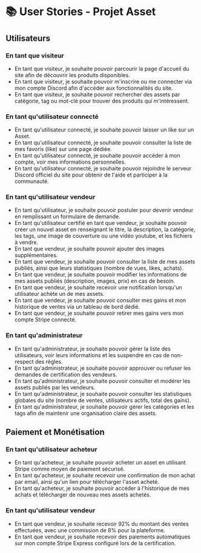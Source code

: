 # 📚 User Stories - Projet Asset

## Utilisateurs

### En tant que visiteur
- En tant que visiteur, je souhaite pouvoir parcourir la page d'accueil du site afin de découvrir les produits disponibles.
- En tant que visiteur, je souhaite pouvoir m'inscrire ou me connecter via mon compte Discord afin d'accéder aux fonctionnalités du site.
- En tant que visiteur, je souhaite pouvoir rechercher des assets par catégorie, tag ou mot-clé pour trouver des produits qui m'intéressent.

### En tant qu'utilisateur connecté
- En tant qu'utilisateur connecté, je souhaite pouvoir laisser un like sur un Asset.
- En tant qu'utilisateur connecté, je souhaite pouvoir consulter la liste de mes favoris (like) sur une page dédiée.
- En tant qu'utilisateur connecté, je souhaite pouvoir accéder à mon compte, voir mes informations personnelles.
- En tant qu'utilisateur connecté, je souhaite pouvoir rejoindre le serveur Discord officiel du site pour obtenir de l'aide et participer à la communauté.

### En tant qu'utilisateur vendeur
- En tant qu'utilisateur, je souhaite pouvoir postuler pour devenir vendeur en remplissant un formulaire de demande.
- En tant qu'utilisateur certifié en tant que vendeur, je souhaite pouvoir créer un nouvel asset en renseignant le titre, la description, la catégorie, les tags, une image de couverture ou une vidéo youtube, et les fichiers à vendre.
- En tant que vendeur, je souhaite pouvoir ajouter des images supplémentaires.
- En tant que vendeur, je souhaite pouvoir consulter la liste de mes assets publiés, ainsi que leurs statistiques (nombre de vues, likes, achats).
- En tant que vendeur, je souhaite pouvoir modifier les informations de mes assets publiés (description, images, prix) en cas de besoin.
- En tant que vendeur, je souhaite recevoir une notification lorsqu'un utilisateur achète un de mes assets.
- En tant que vendeur, je souhaite pouvoir consulter mes gains et mon historique de ventes via un tableau de bord dédié.
- En tant que vendeur, je souhaite pouvoir retirer mes gains vers mon compte Stripe connecté.

### En tant qu'administrateur
- En tant qu'administrateur, je souhaite pouvoir gérer la liste des utilisateurs, voir leurs informations et les suspendre en cas de non-respect des règles.
- En tant qu'administrateur, je souhaite pouvoir approuver ou refuser les demandes de certification des vendeurs.
- En tant qu'administrateur, je souhaite pouvoir consulter et modérer les assets publiés par les vendeurs.
- En tant qu'administrateur, je souhaite pouvoir consulter les statistiques globales du site (nombre de ventes, utilisateurs actifs, total des gains).
- En tant qu'administrateur, je souhaite pouvoir gérer les catégories et les tags afin de maintenir une organisation claire des assets.

## Paiement et Monétisation

### En tant qu'utilisateur acheteur
- En tant qu'acheteur, je souhaite pouvoir acheter un asset en utilisant Stripe comme moyen de paiement sécurisé.
- En tant qu'acheteur, je souhaite recevoir une confirmation de mon achat par email, ainsi qu'un lien pour télécharger l'asset acheté.
- En tant qu'acheteur, je souhaite pouvoir accéder à l'historique de mes achats et télécharger de nouveau mes assets achetés.

### En tant qu'utilisateur vendeur
- En tant que vendeur, je souhaite recevoir 92% du montant des ventes effectuées, avec une commission de 8% pour la plateforme.
- En tant que vendeur, je souhaite recevoir des paiements automatiques sur mon compte Stripe Express configuré lors de la certification.
